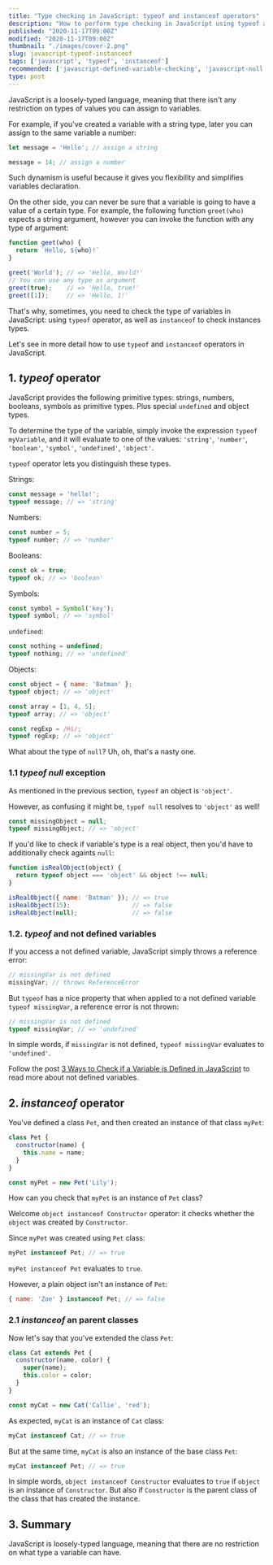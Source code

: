 ```yaml
---
title: "Type checking in JavaScript: typeof and instanceof operators"
description: "How to perform type checking in JavaScript using typeof and instance of operators."
published: "2020-11-17T09:00Z"
modified: "2020-11-17T09:00Z"
thumbnail: "./images/cover-2.png"
slug: javascript-typeof-instanceof
tags: ['javascript', 'typeof', 'instanceof']
recommended: ['javascript-defined-variable-checking', 'javascript-null']
type: post
---
```


JavaScript is a loosely-typed language, meaning that there isn't any restriction on types of values you can assign to variables. 

For example, if you've created a variable with a string type, later you can assign to the same variable a number:

```javascript
let message = 'Hello'; // assign a string

message = 14; // assign a number
```

Such dynamism is useful because it gives you flexibility and simplifies variables declaration.  

On the other side, you can never be sure that a variable is going to have a value of a certain type. For example, the following function `greet(who)` expects a string argument, however you can invoke the function with any type of argument:

```javascript
function geet(who) {
  return `Hello, ${who}!`
}

greet('World'); // => 'Hello, World!'
// You can use any type as argument
greet(true);    // => 'Hello, true!'
greet([1]);     // => 'Hello, 1!'
```

That's why, sometimes, you need to check the type of variables in JavaScript: using `typeof` operator, as well as `instanceof` to check instances types.  

Let's see in more detail how to use `typeof` and `instanceof` operators in JavaScript.  

## 1. *typeof* operator

JavaScript provides the following primitive types: strings, numbers, booleans, symbols as primitive types. Plus  special `undefined` and object types.    

To determine the type of the variable, simply invoke the expression `typeof myVariable`, and it will evaluate to one of the values: `'string'`, `'number'`, `'boolean'`, `'symbol'`, `'undefined'`, `'object'`.  

`typeof` operator lets you distinguish these types.

Strings:

```javascript
const message = 'hello!';
typeof message; // => 'string'
```

Numbers:

```javascript
const number = 5;
typeof number; // => 'number'
```

Booleans:

```javascript
const ok = true;
typeof ok; // => 'boolean'
```

Symbols:

```javascript
const symbol = Symbol('key');
typeof symbol; // => 'symbol'
```

`undefined`:

```javascript
const nothing = undefined;
typeof nothing; // => 'undefined'
```

Objects:

```javascript
const object = { name: 'Batman' };
typeof object; // => 'object'

const array = [1, 4, 5];
typeof array; // => 'object'

const regExp = /Hi/;
typeof regExp; // => 'object'
```

What about the type of `null`? Uh, oh, that's a nasty one.

### 1.1 *typeof null* exception

As mentioned in the previous section, `typeof` an object is `'object'`. 

However, as confusing it might be, `typof null` resolves to `'object'` as well!

```javascript
const missingObject = null;
typeof missingObject; // => 'object'
```

If you'd like to check if variable's type is a real object, then you'd have to additionally check againts `null`:

```javascript
function isRealObject(object) {
  return typeof object === 'object' && object !== null;
}

isRealObject({ name: 'Batman' }); // => true
isRealObject(15);                 // => false
isRealObject(null);               // => false
```

### 1.2. *typeof* and not defined variables

If you access a not defined variable, JavaScript simply throws a reference error:

```javascript
// missingVar is not defined
missingVar; // throws ReferenceError
```

But `typeof` has a nice property that when applied to a not defined variable `typeof missingVar`, a reference error is not thrown:

```javascript
// missingVar is not defined
typeof missingVar; // => 'undefined'
```

In simple words, if `missingVar` is not defined, `typeof missingVar` evaluates to `'undefined'`.  

Follow the post [3 Ways to Check if a Variable is Defined in JavaScript](/javascript-defined-variable-checking/) to read more about not defined variables.  

## 2. *instanceof* operator

You've defined a class `Pet`, and then created an instance of that class `myPet`:

```javascript
class Pet {
  constructor(name) {
    this.name = name;
  }
}

const myPet = new Pet('Lily');
```

How can you check that `myPet` is an instance of `Pet` class? 

Welcome `object instanceof Constructor` operator: it checks whether the `object` was created by `Constructor`.  

Since `myPet` was created using `Pet` class:

```javascript
myPet instanceof Pet; // => true
```

`myPet instanceof Pet` evaluates to `true`.  

However, a plain object isn't an instance of `Pet`:

```javascript
{ name: 'Zoe' } instanceof Pet; // => false
```

### 2.1 *instanceof* an parent classes

Now let's say that you've extended the class `Pet`:

```javascript
class Cat extends Pet {
  constructor(name, color) {
    super(name);
    this.color = color;
  }
}

const myCat = new Cat('Callie', 'red');
```

As expected, `myCat` is an instance of `Cat` class:

```javascript
myCat instanceof Cat; // => true
```

But at the same time, `myCat` is also an instance of the base class `Pet`:

```javascript
myCat instanceof Pet; // => true
```

In simple words, `object instanceof Constructor` evaluates to `true` if `object` is an instance of `Constructor`. But also if `Constructor` is the parent class of the class that has created the instance.  

## 3. Summary

JavaScript is loosely-typed language, meaning that there are no restriction on what type a variable can have.  

